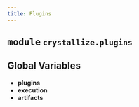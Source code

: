 ```yaml
---
title: Plugins
---
```



## <kbd>module</kbd> `crystallize.plugins`




**Global Variables**
---------------
- **plugins**
- **execution**
- **artifacts**



